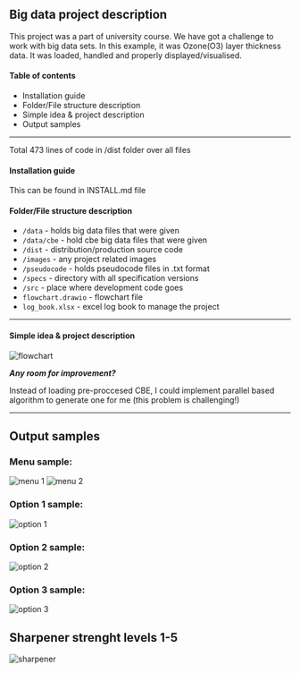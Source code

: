 ## Big data project description

This project was a part of university course. We have got a challenge to work with big data sets. In this example, it was Ozone(O3) layer thickness data. It was loaded, handled and properly displayed/visualised.

#### Table of contents

-   Installation guide
-   Folder/File structure description
-   Simple idea & project description
-   Output samples

---

Total 473 lines of code in /dist folder over all files

#### Installation guide

This can be found in INSTALL.md file

#### Folder/File structure description

-   `/data` - holds big data files that were given
-   `/data/cbe` - hold cbe big data files that were given
-   `/dist` - distribution/production source code
-   `/images` - any project related images
-   `/pseudocode` - holds pseudocode files in .txt format
-   `/specs` - directory with all specification versions
-   `/src` - place where development code goes
-   `flowchart.drawio` - flowchart file
-   `log_book.xlsx` - excel log book to manage the project

---

#### Simple idea & project description

![flowchart](/images/flowchart3.png)

**_Any room for improvement?_**

Instead of loading pre-proccesed CBE, I could implement parallel based algorithm to generate one for me (this problem is challenging!)

---

## Output samples

### Menu sample:

![menu 1](/images/screenshots/menu-sample1.png)
![menu 2](/images/screenshots/menu-sample2.png)

### Option 1 sample:

![option 1](/images/screenshots/menu-action1.png)

### Option 2 sample:

![option 2](/images/screenshots/menu-action2.png)

### Option 3 sample:

![option 3](/images/screenshots/menu-action3.png)

## Sharpener strenght levels 1-5

![sharpener](/images/sharpener.gif)
